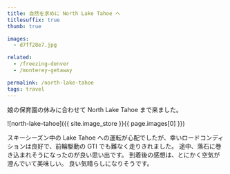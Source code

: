 ```yaml
---
title: 自然を求めに North Lake Tahoe へ
titlesuffix: true
thumb: true

images:
  - d7ff28e7.jpg

related:
  - /freezing-denver
  - /monterey-getaway

permalink: /north-lake-tahoe
tags: travel
---
```


娘の保育園の休みに合わせて North Lake Tahoe まで来ました。

![north-lake-tahoe]({{ site.image_store }}{{ page.images[0] }})

スキーシーズン中の Lake Tahoe への運転が心配でしたが、幸いロードコンディションは良好で、前輪駆動の GTI でも難なく走りきれました。
途中、落石に巻き込まれそうになったのが良い思い出です。
到着後の感想は、とにかく空気が澄んでいて美味しい。
良い気晴らしになりそうです。
